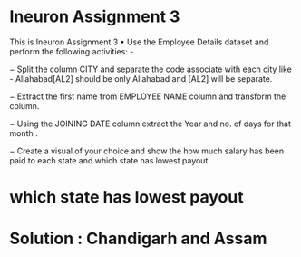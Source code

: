 # Ineuron Assignment 3
This is Ineuron Assignment 3
• Use the Employee Details dataset and perform the following activities: - 
 
− Split the column CITY and separate the code associate with each city like - Allahabad[AL2]  should be only Allahabad  and [AL2] will be separate. 
 
− Extract the first name from EMPLOYEE NAME column and transform the column. 
 
 
− Using the JOINING DATE column extract the Year and no. of days for that month . 
 
− Create a visual of your choice and show the how much salary has been paid to each state and which state has lowest payout. 

# which state has lowest payout
# Solution : Chandigarh and Assam
